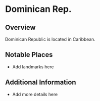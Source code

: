 # Dominican Rep.
## Overview
Dominican Republic is located in Caribbean.

## Notable Places
- Add landmarks here

## Additional Information
- Add more details here
